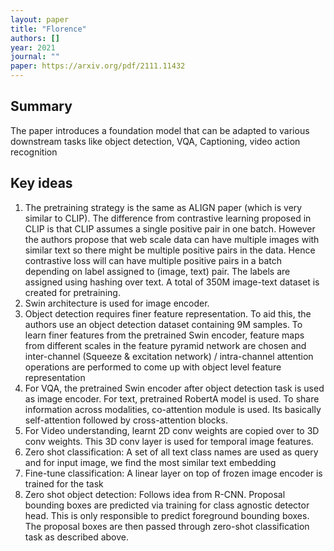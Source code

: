 ```yaml
---
layout: paper
title: "Florence"
authors: []
year: 2021
journal: ""
paper: https://arxiv.org/pdf/2111.11432
---
```


## Summary

The paper introduces a foundation model that can be adapted to various downstream tasks like object detection, VQA, Captioning, video action recognition

## Key ideas

1. The pretraining strategy is the same as ALIGN paper (which is very similar to CLIP). The difference from contrastive learning proposed in CLIP is that CLIP assumes a single positive pair in one batch. However the authors propose that web scale data can have multiple images with similar text so there might be multiple positive pairs in the data. Hence contrastive loss will can have multiple positive pairs in a batch depending on label assigned to (image, text) pair. The labels are assigned using hashing over text. A total of 350M image-text dataset is created for pretraining.
2. Swin architecture is used for image encoder. 
3. Object detection requires finer feature representation. To aid this, the authors use an object detection dataset containing 9M samples. To learn finer features from the pretrained Swin encoder, feature maps from different scales in the feature pyramid network are chosen and inter-channel (Squeeze & excitation network) / intra-channel attention operations are performed to come up with object level feature representation
4. For VQA, the pretrained Swin encoder after object detection task is used as image encoder. For text, pretrained RobertA model is used. To share information across modalities, co-attention module is used. Its basically self-attention followed by cross-attention blocks. 
5. For Video understanding, learnt 2D conv weights are copied over to 3D conv weights. This 3D conv layer is used for temporal image features. 
6. Zero shot classification: A set of all text class names are used as query and for input image, we find the most similar text embedding 
7. Fine-tune classification: A linear layer on top of frozen image encoder is trained for the task
8. Zero shot object detection: Follows idea from R-CNN. Proposal bounding boxes are predicted via training for class agnostic detector head. This is only responsible to predict foreground bounding boxes. The proposal boxes are then passed through zero-shot classification task as described above. 
